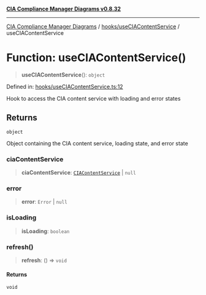 [**CIA Compliance Manager Diagrams v0.8.32**](../../../README.md)

***

[CIA Compliance Manager Diagrams](../../../modules.md) / [hooks/useCIAContentService](../README.md) / useCIAContentService

# Function: useCIAContentService()

> **useCIAContentService**(): `object`

Defined in: [hooks/useCIAContentService.ts:12](https://github.com/Hack23/cia-compliance-manager/blob/0dc9a11e510cc2f2986e7debe532892627f2b00f/src/hooks/useCIAContentService.ts#L12)

Hook to access the CIA content service with loading and error states

## Returns

`object`

Object containing the CIA content service, loading state, and error state

### ciaContentService

> **ciaContentService**: [`CIAContentService`](../../../services/ciaContentService/classes/CIAContentService.md) \| `null`

### error

> **error**: `Error` \| `null`

### isLoading

> **isLoading**: `boolean`

### refresh()

> **refresh**: () => `void`

#### Returns

`void`
